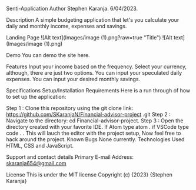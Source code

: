 Senti-Application
Author
Stephen Karanja. 6/04/2023.

Description
A simple budgeting application that let's you calculate your daily and monthly income, expenses and savings.

Landing Page
![Alt text](Images/image (1).png?raw=true "Title")
![Alt text](Images/image (1).png) 

Demo
You can demo the site here.

Features
Input your income based on the frequency.
Select your currency, although, there are just two options.
You can input your speculated daily expenses.
You can input your desired monthly savings.

Specifications
Setup/Installation Requirements
Here is a run through of how to set up the application:

Step 1 : Clone this repository using the git clone link:
https://github.com/SKaranjaN/Financial-advisor-project .git
Step 2 : Navigate to the directory:
cd Financial-advisor-project. 
Step 3 : Open the directory created with your favorite IDE. If Atom type atom . if VSCode type code . . This will lauch the editor with the project setup,
Now feel free to hack around the project.
Known Bugs
None currently.
Technologies Used
HTML, CSS and JavaScript.

Support and contact details
Primary E-mail Address: skaranja654@gmail.com

License
This is under the MIT license Copyright (c) {2023} {Stephen Karanja}
